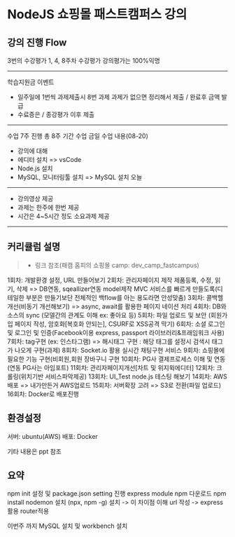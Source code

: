 # NodeJS 쇼핑몰 패스트캠퍼스 강의

## 강의 진행 Flow

3번의 수강평가
1, 4, 8주차 수강평가
강의평가는 100%익명

---

학습지원금 이벤트

- 일주일에 1번씩 과제제출시 8번 과제 과제가 없으면 정리해서 제출 / 완료후 금액 발급
- 수료증은 / 종강평가 이후 제출

---

수업 7주 진행 총 8주 기간 수업
금일 수업 내용(08-20)

- 강의에 대해
- 에디터 설치 => vsCode
- Node.js 설치
- MySQL, 모니터링툴 설치 => MySQL 설치 오늘

---

- 강의영상 제공
- 과제는 한주에 한번 제공
- 시간은 4~5시간 정도 소요과제 제공

---

## 커리큘럼 설명

> - 링크 참조(패캠 홈피의 쇼핑몰 camp: dev_camp_fastcampus)

1회차: 개발환경 설정, URL 만들어보기
2회차: 관리자페이지 제작 제품등록, 수정, 읽기, 삭제 => DB연동, sqeallizer연동 model제작 MVC 서비스를 빠르게 만들도록(디테일한 부분은 만들기보단 전체적인 백flow를 아는 용도라면 안성맞춤)
3회차: 콜백헬 개선(비동기 개선해보기) => async, await를 활용한 페이지 네이션 처리
4회차: DB와 소스의 sync (모델간의 관계도 이해 ex: 좋아요 등)
5회차: 파일 업로드 및 보안 (회원가입 페이지 작성, 암호화[복호화 안되는], CSURF로 XSS공격 막기)
6회차: 소셜 로그인 및 로그인 및 인증(Facebook이용 express, passport 라이브러리&프래임워크 사용)
7회차: tag구현 (ex: 인스타그램) => 해시태그 구현 : 해당 태그를 설정시 검색시 태그가 나오게 구현(과제)
8회차: Socket.io 활용 실시간 채팅구현 서비스
9회차: 쇼핑몰에 필요한 기능 구현(비회원,회원 장바구니 구현
10회차: PG사 결제프로세스 이해 및 연동(연동 PG사는 아임포트)
11회차: 관리자페이지개선[차트 및 위지윅에디터]
12회차: 크롤링(위치기반 서비스파악제공)
13회차: UI_Test node.js 테스팅 해보기
14회차: AWS배포 => 내가만든거 AWS업로드
15회차: 서버확장 고려 => S3로 전환(파일 업로드)
16회차: Docker로 배포진행

## 환경설정

서버: ubuntu(AWS)
배포: Docker

기타 내용은 ppt 참조

## 요약

npm init 설정 및 package.json setting 진행
express module npm 다운로드
npm install nodemon 설치 (npx, npm -g) 설치 -> 이 차이점 이해
url 작성 -> express 활용 router적용

이번주 까지 MySQL 설치 및 workbench 설치
